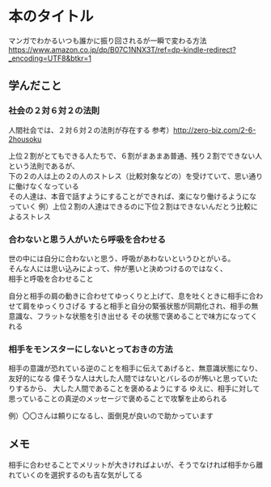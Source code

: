 # 本のタイトル
マンガでわかるいつも誰かに振り回されるが一瞬で変わる方法
https://www.amazon.co.jp/dp/B07C1NNX3T/ref=dp-kindle-redirect?_encoding=UTF8&btkr=1

## 学んだこと

### 社会の２対６対２の法則
人間社会では、２対６対２の法則が存在する
参考）http://zero-biz.com/2-6-2housoku

上位２割がとてもできる人たちで、６割がまあまあ普通、残り２割でできない人という法則であるが、  
下の２の人は上の２の人のストレス（比較対象などの）を受けていて、思い通りに働けなくなっている  
その人達は、本音で話すようにすることができれば、楽になり働けるようになっていく
例）上位２割の人達はできるのに下位２割はできないんだとう比較によるストレス

### 合わないと思う人がいたら呼吸を合わせる
世の中には自分に合わないと思う、呼吸があわないというひとがいる。  
そんな人には思い込みによって、仲が悪いと決めつけるのではなく、  
相手と呼吸を合わせること

自分と相手の肩の動きに合わせてゆっくりと上げて、息を吐くときに相手に合わせて肩をゆっくりさげる
すると相手と自分の緊張状態が同期化され、相手の無意識な、フラットな状態を引き出せる
その状態で褒めることで味方になってくれる

### 相手をモンスターにしないとっておきの方法
相手の意識が恐れている逆のことを相手に伝えてあげると、無意識状態になり、友好的になる
偉そうな人は大した人間ではないとバレるのが怖いと思っていたりするから、
大した人間であることを褒めるようにする
ゆえに、相手に対して思っていることの真逆のメッセージで褒めることで攻撃を止められる

例）〇〇さんは頼りになるし、面倒見が良いので助かっています

## メモ
相手に合わせることでメリットが大きければよいが、そうでなければ相手から離れていくのを選択するのも吉な気がしてる
